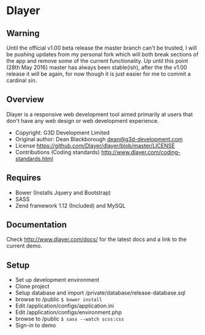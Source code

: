 Dlayer
======

Warning
--------
Until the official v1.00 beta release the master branch can't be trusted, I will be pushing updates from my personal fork which will both break sections of the app and remove some of the current functionality. Up until this point (28th May 2016) master has always been stable(ish), after the the v1.00 release it will be again, for now though it is just easier for me to commit a cardinal sin.
  
Overview
--------

Dlayer is a responsive web development tool aimed primarily at users that don't have any web design or web development experience.

* Copyright: G3D Development Limited
* Original author: Dean Blackborough <dean@g3d-development.com>
* License https://github.com/Dlayer/dlayer/blob/master/LICENSE
* Contributions (Coding standards) http://www.dlayer.com/coding-standards.html

Requires
---------

* Bower (Installs Jquery and Bootstrap)
* SASS
* Zend framework 1.12 (Included) and MySQL

Documentation 
---------

Check http://www.dlayer.com/docs/ for the latest docs and a link to the current demo.

Setup
---------

* Set up development environment
* Clone project
* Setup database and import /private/database/release-database.sql
* browse to /public ```$ bower install```
* Edit /application/configs/application.ini
* Edit /application/configs/environment.php
* browse to /public ```$ sass --watch scss:css```
* Sign-in to demo
